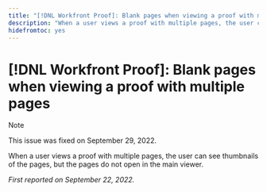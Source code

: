 ```yaml
---
title: "[!DNL Workfront Proof]: Blank pages when viewing a proof with multiple pages"
description: "When a user views a proof with multiple pages, the user can see thumbnails of the pages, but the pages do not open in the main viewer."
hidefromtoc: yes
---
```


# [!DNL Workfront Proof]: Blank pages when viewing a proof with multiple pages

>[!NOTE]
>
>This issue was fixed on September 29, 2022.

When a user views a proof with multiple pages, the user can see thumbnails of the pages, but the pages do not open in the main viewer.

_First reported on September 22, 2022._


